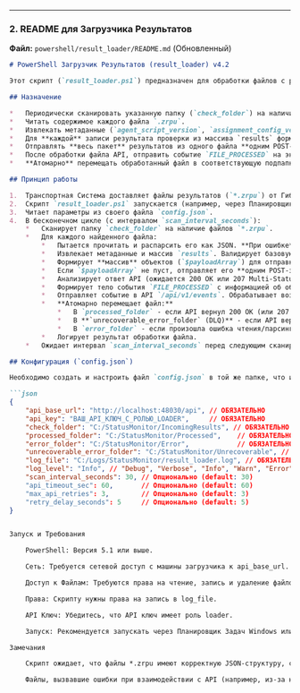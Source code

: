 ﻿
---

### 2. README для Загрузчика Результатов

**Файл:** `powershell/result_loader/README.md` (Обновленный)

```markdown
# PowerShell Загрузчик Результатов (result_loader) v4.2

Этот скрипт (`result_loader.ps1`) предназначен для обработки файлов с результатами мониторинга (`*.zrpu`), сгенерированных **Гибридным Агентом** в **Offline режиме**, и загрузки этих данных в центральное API системы Status Monitor v5.2+.

## Назначение

*   Периодически сканировать указанную папку (`check_folder`) на наличие файлов результатов (`*.zrpu`).
*   Читать содержимое каждого файла `.zrpu`.
*   Извлекать метаданные (`agent_script_version`, `assignment_config_version`, `object_id`) и массив `results`.
*   Для **каждой** записи результата проверки из массива `results` формировать объект для API, **добавляя метаданные файла**.
*   Отправлять **весь пакет** результатов из одного файла **одним POST-запросом** на унифицированный эндпоинт `/api/v1/checks` центрального API.
*   После обработки файла API, отправить событие `FILE_PROCESSED` на эндпоинт `/api/v1/events` для логирования факта и статуса обработки файла.
*   **Атомарно** перемещать обработанный файл в соответствующую подпапку (`Processed`, `Error`, `Unrecoverable`).

## Принцип работы

1.  Транспортная Система доставляет файлы результатов (`*.zrpu`) от Гибридных Агентов (Offline режим) в папку, указанную как `check_folder` в `config.json` загрузчика.
2.  Скрипт `result_loader.ps1` запускается (например, через Планировщик Задач) на машине, имеющей доступ к `check_folder` и центральному API.
3.  Читает параметры из своего файла `config.json`.
4.  В бесконечном цикле (с интервалом `scan_interval_seconds`):
    *   Сканирует папку `check_folder` на наличие файлов `*.zrpu`.
    *   Для каждого найденного файла:
        *   Пытается прочитать и распарсить его как JSON. **При ошибке** - логирует и перемещает файл в **`error_folder`**.
        *   Извлекает метаданные и массив `results`. Валидирует базовую структуру. **При ошибке** - логирует и перемещает файл в **`error_folder`**.
        *   Формирует **массив** объектов (`$payloadArray`) для отправки на `POST /checks`, добавляя метаданные файла в каждый элемент.
        *   Если `$payloadArray` не пуст, отправляет его **одним POST-запросом** на `/api/v1/checks`, используя функцию `Invoke-ApiRequestWithRetry`.
        *   Анализирует ответ API (ожидается 200 OK или 207 Multi-Status). Определяет статус обработки (`success`, `error_api`).
        *   Формирует тело события `FILE_PROCESSED` с информацией об обработке (включая количество ошибок API, если были).
        *   Отправляет событие в API `/api/v1/events`. Обрабатывает возможные ошибки отправки события.
        *   **Атомарно перемещает файл:**
            *   В `processed_folder` - если API вернул 200 OK (или 207 без ошибок *для этого файла*) И событие успешно отправлено.
            *   В **`unrecoverable_error_folder` (DLQ)** - если API вернул ошибку (любой статус, кроме 200/207) ИЛИ вернул 207 с ошибками ИЛИ не удалось отправить событие `FILE_PROCESSED`. Эти файлы требуют ручного анализа.
            *   В `error_folder` - если произошла ошибка чтения/парсинга файла (до отправки в API).
        *   Логирует результат обработки файла.
    *   Ожидает интервал `scan_interval_seconds` перед следующим сканированием.

## Конфигурация (`config.json`)

Необходимо создать и настроить файл `config.json` в той же папке, что и `result_loader.ps1`.

```json
{
    "api_base_url": "http://localhost:48030/api", // ОБЯЗАТЕЛЬНО
    "api_key": "ВАШ_API_КЛЮЧ_С_РОЛЬЮ_LOADER",     // ОБЯЗАТЕЛЬНО
    "check_folder": "C:/StatusMonitor/IncomingResults", // ОБЯЗАТЕЛЬНО - Откуда брать .zrpu
    "processed_folder": "C:/StatusMonitor/Processed",    // ОБЯЗАТЕЛЬНО - Куда перемещать успешно обработанные
    "error_folder": "C:/StatusMonitor/Error",            // ОБЯЗАТЕЛЬНО - Куда перемещать при ошибках чтения/парсинга
    "unrecoverable_error_folder": "C:/StatusMonitor/Unrecoverable", // ОБЯЗАТЕЛЬНО - Куда перемещать при ошибках API/событий (DLQ)
    "log_file": "C:/Logs/StatusMonitor/result_loader.log", // ОБЯЗАТЕЛЬНО
    "log_level": "Info", // "Debug", "Verbose", "Info", "Warn", "Error" - ОБЯЗАТЕЛЬНО
    "scan_interval_seconds": 30, // Опционально (default: 30)
    "api_timeout_sec": 60,       // Опционально (default: 60)
    "max_api_retries": 3,        // Опционально (default: 3)
    "retry_delay_seconds": 5     // Опционально (default: 5)
}


Запуск и Требования

    PowerShell: Версия 5.1 или выше.

    Сеть: Требуется сетевой доступ с машины загрузчика к api_base_url.

    Доступ к Файлам: Требуются права на чтение, запись и удаление файлов в check_folder и ее подпапках Processed, Error, Unrecoverable.

    Права: Скрипту нужны права на запись в log_file.

    API Ключ: Убедитесь, что API ключ имеет роль loader.

    Запуск: Рекомендуется запускать через Планировщик Задач Windows или как Службу Windows для обеспечения непрерывной работы.

Замечания

    Скрипт ожидает, что файлы *.zrpu имеют корректную JSON-структуру, созданную hybrid-agent.ps1 (v7.0+).

    Файлы, вызвавшие ошибки при взаимодействии с API (например, из-за невалидных assignment_id внутри), будут перемещены в папку unrecoverable_error_folder для последующего анализа.